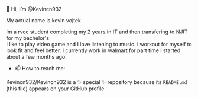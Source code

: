 👋 Hi, I’m @Kevincn932

My actual name is kevin vojtek

Im a rvcc student completing my 2 years in IT and then transfering to NJIT for my bachelor's  
I like to play video game and I love listening to music. I workout for myself to look fit and feel better.
I currently work in walmart for part time i started about a few months ago. 
- 📫 How to reach me: 


Kevincn932/Kevincn932 is a ✨ special ✨ repository because its `README.md` (this file) appears on your GitHub profile.


